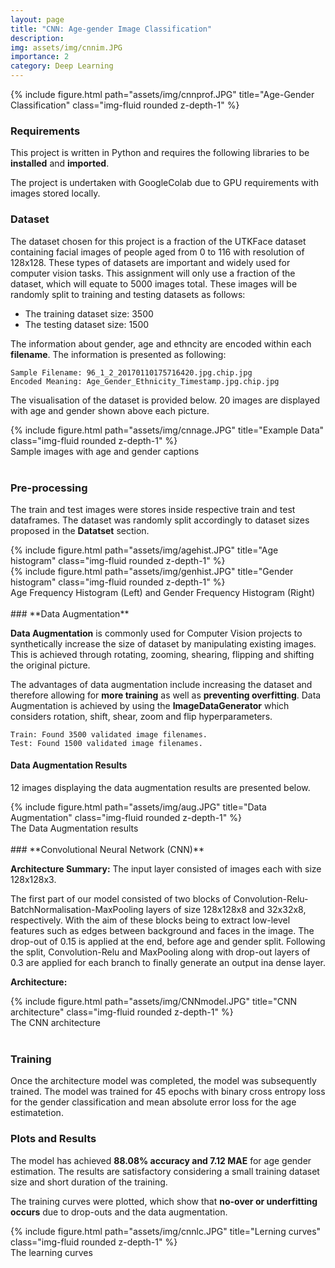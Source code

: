 ```yaml
---
layout: page
title: "CNN: Age-gender Image Classification"
description: 
img: assets/img/cnnim.JPG
importance: 2
category: Deep Learning
---
```


<div class="row">
    <div class="col-md-5 offset-md-3">
        {% include figure.html path="assets/img/cnnprof.JPG" title="Age-Gender Classification" class="img-fluid rounded z-depth-1" %}
    </div>
</div>

### **Requirements**
This project is written in Python and requires the following libraries to be **installed** and **imported**. 

<script src="https://gist.github.com/mphamsy/e133b225d5e4814adfd9e18f70f30b63.js"></script>

The project is undertaken with GoogleColab due to GPU requirements with images stored locally.

<script src="https://gist.github.com/mphamsy/371650ed2089a2fd5a73285acf9b8a99.js"></script>

### **Dataset**
The dataset chosen for this project is a fraction of the UTKFace dataset containing facial images of people aged from 0 to 116 with resolution of 128x128. These types of datasets are important and widely used for computer vision tasks. This assignment will only use a fraction of the dataset, which will equate to 5000 images total. These images will be randomly split to training and testing datasets as follows:

- The training dataset size:  3500
- The testing dataset size: 1500

The information about gender, age and ethncity are encoded within each **filename**. The information is presented as following:

```
Sample Filename: 96_1_2_20170110175716420.jpg.chip.jpg
Encoded Meaning: Age_Gender_Ethnicity_Timestamp.jpg.chip.jpg
```

The visualisation of the dataset is provided below. 20 images are displayed with age and gender shown above each picture.

<script src="https://gist.github.com/mphamsy/36ebd8842e2e4ccfad3a1949370ffb20.js"></script>

<div class="row justify-content-sm-center">
    <div class="col-sm mt-3 mt-md-0">
        {% include figure.html path="assets/img/cnnage.JPG" title="Example Data" class="img-fluid rounded z-depth-1" %}
    </div>
</div>
<div class="caption">
    Sample images with age and gender captions
</div>
<br/>

### **Pre-processing**

The train and test images were stores inside respective train and test dataframes. The dataset was randomly split accordingly to dataset sizes proposed in the **Datatset** section.

<script src="https://gist.github.com/mphamsy/0b4902b9a06c3e0b784e5ae2188a6ce3.js"></script>

<div class="row">
    <div class="col-sm mt-3 mt-md-0">
        {% include figure.html path="assets/img/agehist.JPG" title="Age histogram" class="img-fluid rounded z-depth-1" %}
    </div>
    <div class="col-sm mt-3 mt-md-0">
        {% include figure.html path="assets/img/genhist.JPG" title="Gender histogram" class="img-fluid rounded z-depth-1" %}
    </div>
</div>
<div class="caption">
    Age Frequency Histogram (Left) and                       Gender Frequency Histogram (Right)
</div>
<br/>
### **Data Augmentation**

**Data Augmentation** is commonly used for Computer Vision projects to synthetically increase the size of dataset by manipulating existing images. This is achieved through rotating, zooming, shearing, flipping and shifting the original picture.

The advantages of data augmentation include increasing the dataset and therefore allowing for **more training** as well as **preventing overfitting**. Data Augmentation is achieved by using  the **ImageDataGenerator** which considers rotation, shift, shear, zoom and flip hyperparameters.

<script src="https://gist.github.com/mphamsy/012e06c4f986a7154e491b3ab81ee25b.js"></script>

```
Train: Found 3500 validated image filenames.
Test: Found 1500 validated image filenames.
```

#### **Data Augmentation Results**

12 images displaying the data augmentation results are presented below. 

<script src="https://gist.github.com/mphamsy/2392c2cc81c6279ff490aa6085b0a5a1.js"></script>

<div class="row justify-content-sm-center">
    <div class="col-sm mt-3 mt-md-0">
        {% include figure.html path="assets/img/aug.JPG" title="Data Augmentation" class="img-fluid rounded z-depth-1" %}
    </div>
</div>
<div class="caption">
    The Data Augmentation results
</div>
<br/>
### **Convolutional Neural Network (CNN)**

**Architecture Summary:**
The input layer consisted of images each with size 128x128x3.

The first part of our model consisted of two blocks of Convolution-Relu-BatchNormalisation-MaxPooling layers of size 128x128x8 and 32x32x8, respectively. With the aim of these blocks being to extract low-level features such as edges between background and faces in the image.  The drop-out of 0.15 is applied at the end, before age and gender split. Following the split, Convolution-Relu and MaxPooling along with drop-out layers of 0.3 are applied for each branch to finally generate an output ina dense layer.


**Architecture:**

<script src="https://gist.github.com/mphamsy/039c58a9c807297cf9f8a9175b08f61b.js"></script>

<div class="row">
    <div class="col">
        {% include figure.html path="assets/img/CNNmodel.JPG" title="CNN architecture" class="img-fluid rounded z-depth-1" %}
    </div>
</div>
<div class="caption">
    The CNN architecture
</div>
<br/>

### **Training**

Once the architecture model was completed, the model was subsequently trained. The model was trained for 45 epochs with binary cross entropy loss for the gender classification and mean absolute error loss for the age estimatetion.

<script src="https://gist.github.com/mphamsy/e39d1fe4e4e46621dc5903b2a475de52.js"></script>

### **Plots and Results**

The model has achieved **88.08% accuracy and 7.12 MAE** for age gender estimation. The results are satisfactory considering a small training dataset size and short duration of the training.

The training curves were plotted, which show that **no-over or underfitting occurs** due to drop-outs and the data augmentation.

<script src="https://gist.github.com/mphamsy/8105c3aa601c58ded307b15e5268a387.js"></script>

<div class="row justify-content-sm-center">
    <div class="col-sm mt-3 mt-md-0">
        {% include figure.html path="assets/img/cnnlc.JPG" title="Lerning curves" class="img-fluid rounded z-depth-1" %}
    </div>
</div>
<div class="caption">
    The learning curves
</div>
